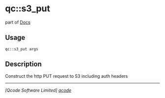 qc::s3_put
==========

part of [Docs](../index.md)

Usage
-----
`qc::s3_put args`

Description
-----------
Construct the http PUT request to S3 including auth headers

----------------------------------
*[Qcode Software Limited] [qcode]*

[qcode]: http://www.qcode.co.uk "Qcode Software"